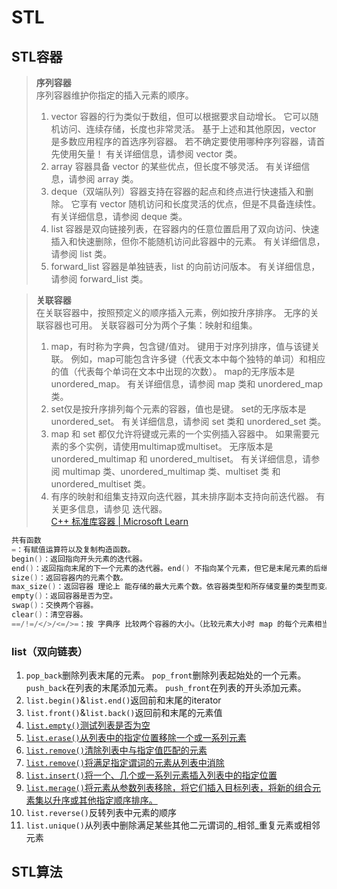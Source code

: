 # STL

## STL容器

>**序列容器**  
>序列容器维护你指定的插入元素的顺序。  
>
>1. vector 容器的行为类似于数组，但可以根据要求自动增长。 它可以随机访问、连续存储，长度也非常灵活。 基于上述和其他原因，vector 是多数应用程序的首选序列容器。 若不确定要使用哪种序列容器，请首先使用矢量！ 有关详细信息，请参阅 vector 类。  
>2. array 容器具备 vector 的某些优点，但长度不够灵活。 有关详细信息，请参阅 array 类。  
>3. deque（双端队列）容器支持在容器的起点和终点进行快速插入和删除。 它享有 vector 随机访问和长度灵活的优点，但是不具备连续性。 有关详细信息，请参阅 deque 类。  
>4. list 容器是双向链接列表，在容器内的任意位置启用了双向访问、快速插入和快速删除，但你不能随机访问此容器中的元素。 有关详细信息，请参阅 list 类。  
>5. forward_list 容器是单独链表，list 的向前访问版本。 有关详细信息，请参阅 forward_list 类。  

>**关联容器**  
>在关联容器中，按照预定义的顺序插入元素，例如按升序排序。 无序的关联容器也可用。 关联容器可分为两个子集：映射和组集。  
>
>1. map，有时称为字典，包含键/值对。 键用于对序列排序，值与该键关联。 例如，map可能包含许多键（代表文本中每个独特的单词）和相应的值（代表每个单词在文本中出现的次数）。 map的无序版本是 unordered_map。 有关详细信息，请参阅 map 类和 unordered_map 类。  
>2. set仅是按升序排列每个元素的容器，值也是键。 set的无序版本是 unordered_set。 有关详细信息，请参阅 set 类和 unordered_set 类。  
>3. map 和 set 都仅允许将键或元素的一个实例插入容器中。 如果需要元素的多个实例，请使用multimap或multiset。 无序版本是 unordered_multimap 和 unordered_multiset。 有关详细信息，请参阅 multimap 类、unordered_multimap 类、multiset 类 和 unordered_multiset 类。  
>4. 有序的映射和组集支持双向迭代器，其未排序副本支持向前迭代器。 有关更多信息，请参见 迭代器。  
>   [C++ 标准库容器 | Microsoft Learn](https://learn.microsoft.com/zh-cn/cpp/standard-library/stl-containers?view=msvc-170)

```cpp
共有函数
=：有赋值运算符以及复制构造函数。
begin()：返回指向开头元素的迭代器。
end()：返回指向末尾的下一个元素的迭代器。end() 不指向某个元素，但它是末尾元素的后继。
size()：返回容器内的元素个数。
max_size()：返回容器 理论上 能存储的最大元素个数。依容器类型和所存储变量的类型而变。
empty()：返回容器是否为空。
swap()：交换两个容器。
clear()：清空容器。
==/!=/</>/<=/>=：按 字典序 比较两个容器的大小。（比较元素大小时 map 的每个元素相当于 set<pair<key, value> >，无序容器不支持 </>/<=/>=。）
```

### list（双向链表）

1. `pop_back`删除列表末尾的元素。
   `pop_front`删除列表起始处的一个元素。
     `push_back`在列表的末尾添加元素。
     `push_front`在列表的开头添加元素。
2. `list.begin()`&`list.end()`返回前和末尾的iterator
3. `list.front()`&`list.back()`返回前和末尾的元素值
4. [`list.empty()`测试列表是否为空](https://learn.microsoft.com/zh-cn/cpp/standard-library/list-class?view=msvc-170#empty)
5. [`list.erase()`从列表中的指定位置移除一个或一系列元素](https://learn.microsoft.com/zh-cn/cpp/standard-library/list-class?view=msvc-170#erase)
6. [`list.remove()`清除列表中与指定值匹配的元素](https://learn.microsoft.com/zh-cn/cpp/standard-library/list-class?view=msvc-170#remove)
7. [`list.remove()`将满足指定谓词的元素从列表中消除](https://learn.microsoft.com/zh-cn/cpp/standard-library/list-class?view=msvc-170#remove_if)
8. [`list.insert()`将一个、几个或一系列元素插入列表中的指定位置](https://learn.microsoft.com/zh-cn/cpp/standard-library/list-class?view=msvc-170#insert)
9. [`list.merage()`将元素从参数列表移除，将它们插入目标列表，将新的组合元素集以升序或其他指定顺序排序。](https://learn.microsoft.com/zh-cn/cpp/standard-library/list-class?view=msvc-170#merge)
10. `list.reverse()`反转列表中元素的顺序
11. `list.unique()`从列表中删除满足某些其他二元谓词的_相邻_重复元素或相邻元素





## STL算法
